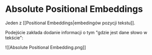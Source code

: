 # Absolute Positional Embeddings

Jeden z [[Positional Embeddings|embedingów pozycji tekstu]]. 

Podejście zakłada dodanie informacji o tym "gdzie jest dane słowo w tekście":

![[Absolute Positional Embedding.png]]